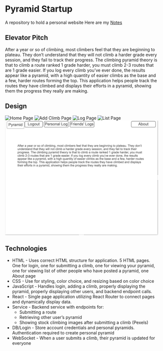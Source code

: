# Pyramid Startup
A repository to hold a personal website
Here are my [Notes](https://github.com/thelastbrittain/startup/blob/main/notes.md)

## Elevator Pitch
After a year or so of climbing, most climbers feel that they are beginning to plateau. They don’t understand that they will not climb a harder grade every session, and they fail to track their progress. The climbing pyramid theory is that to climb a route ranked 1 grade harder, you must climb 2-3 routes that are 1 grade easier. If you log every climb you’ve ever done, the results appear like a pyramid, with a high quantity of easier climbs as the base and a few, harder routes forming the top. This application helps people track the routes they have climbed and displays their efforts in a pyramid, showing them the progress they really are making. 

## Design
![Home Page](/Users/benjaminbrittain/Desktop/CS260/startup/NotesAssets/home_page.png)
![Add Climb Page](/Users/benjaminbrittain/Desktop/CS260/startup/NotesAssets/add_climb_page.png)
![Log Page](/Users/benjaminbrittain/Desktop/CS260/startup/NotesAssets/log_page.png)
![List Page](/Users/benjaminbrittain/Desktop/CS260/startup/NotesAssets/list_page.png)
![About Page](NotesAssets/about_page.png)

## Technologies
- HTML - Uses correct HTML structure for application. 5 HTML pages. One for login, one for submitting a climb, one for viewing your pyramid, one for viewing list of other people who have posted a pyramid, one About page
- CSS - Use for styling, color choice, and resizing based on color choice
- JavaScript - Handles login, adding a climb, properly displaying the pyramid, properly displaying other users, and backend endpoint calls.
- React - Single page application utilizing React Router to connect pages and dynamically display data. 
- Service - Backend service with endpoints for:
  - Submitting a route
  - Retrieving other user’s pyramid
  - Showing stock climbing images after submitting a climb (Pexels)
- DB/Login - Store account credentials and personal pyramids. Authentication required to create personal pyramid
- WebSocket - When a user submits a climb, their pyramid is updated for everyone

